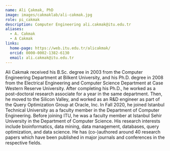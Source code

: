 ```yaml
---
name: Ali Çakmak, PhD
image: images/cakmaklab/ali-cakmak.jpg
role: pi_cakmak
description: Computer Engineering ali.cakmak@itu.edu.tr
aliases:
  - A. Cakmak
  - A Cakmak
links:
  home-page: https://web.itu.edu.tr/alicakmak/
  orcid: 0000-0002-1382-6130
  email: ali.cakmak@itu.edu.tr
---
```


Ali Cakmak received his B.Sc. degree in 2003 from the Computer Engineering Department at Bilkent University, and his Ph.D. degree in 2008 from the Electrical Engineering and Computer Science Department at Case Western Reserve University. After completing his Ph.D., he worked as a post-doctoral research associate for a year in the same department. Then, he moved to the Silicon Valley, and worked as an R&D engineer as part of the Query Optimization Group at Oracle, Inc. In Fall 2020, he joined Istanbul Technical University as a faculty member in the Department of Computer Engineering. Before joining ITU, he was a faculty member at Istanbul Sehir University in the Department of Computer Science. His research interests include bioinformatics, data mining, data management, databases, query optimization, and data science. He has (co-)authored around 40 research papers which have been published in major journals and conferences in the respective fields.  
